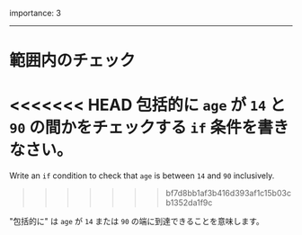 importance: 3

---

# 範囲内のチェック

<<<<<<< HEAD
包括的に `age` が `14` と `90` の間かをチェックする `if` 条件を書きなさい。
=======
Write an `if` condition to check that `age` is between `14` and `90` inclusively.
>>>>>>> bf7d8bb1af3b416d393af1c15b03cb1352da1f9c

"包括的に" は `age` が `14` または `90` の端に到達できることを意味します。
